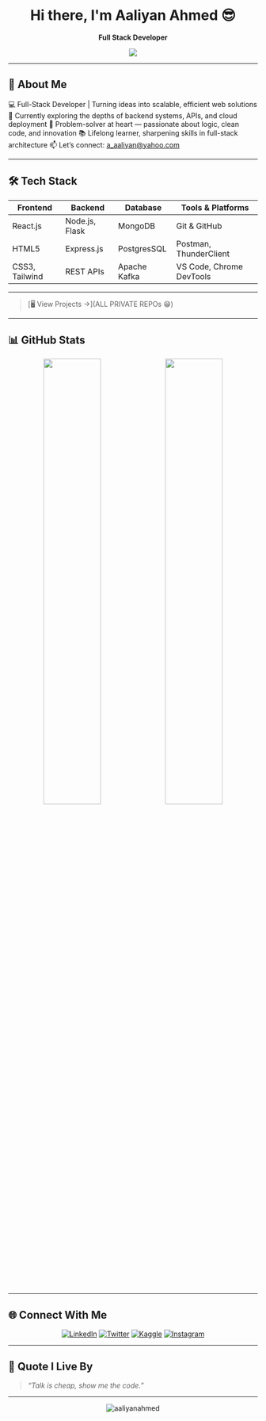 <h1 align="center">Hi there, I'm Aaliyan Ahmed 😎</h1>

<p align="center">
  <b>Full Stack Developer</b>
</p>

<p align="center">
  <img src="https://readme-typing-svg.herokuapp.com/?lines=React%20Developer;MERN%20Stack%20Enthusiast;Always%20Learning%20Something%20New;&center=true&width=380&height=45">
</p>

---

## 🌟 About Me

💻 Full-Stack Developer | Turning ideas into scalable, efficient web solutions
🔭 Currently exploring the depths of backend systems, APIs, and cloud deployment
🧠 Problem-solver at heart — passionate about logic, clean code, and innovation
📚 Lifelong learner, sharpening skills in full-stack architecture
📫 Let’s connect: a_aaliyan@yahoo.com

---

## 🛠️ Tech Stack

| Frontend       | Backend         | Database     | Tools & Platforms        |
|----------------|-----------------|--------------|--------------------------|
| React.js       | Node.js, Flask  | MongoDB      | Git & GitHub             |
| HTML5          | Express.js      | PostgresSQL  | Postman, ThunderClient   |
| CSS3, Tailwind | REST APIs       | Apache Kafka | VS Code, Chrome DevTools |

---

> [🖥 View Projects →](ALL PRIVATE REPOs 😁)

---

## 📊 GitHub Stats

<p align="center">
  <img src="https://github-readme-stats.vercel.app/api?username=nirmaabro&show_icons=true&theme=radical&hide_border=true" width="48%"/>
  <img src="https://github-readme-stats.vercel.app/api/top-langs/?username=nirmaabro&layout=compact&theme=radical&hide_border=true" width="48%"/>
</p>

---

## 🌐 Connect With Me

<p align="center">
  <a href="linkedin.com/in/aaliyan-ahmed-b7349030b/" target="_blank"><img alt="LinkedIn" src="https://img.shields.io/badge/LinkedIn-blue?style=for-the-badge&logo=linkedin&logoColor=white" /></a>
  <a href="#" target="_blank"><img alt="Twitter" src="https://img.shields.io/badge/Twitter-1DA1F2?style=for-the-badge&logo=twitter&logoColor=white" /></a>
  <a href="#" target="_blank"><img alt="Kaggle" src="https://img.shields.io/badge/Kaggle-20BEFF?style=for-the-badge&logo=facebook&logoColor=white" /></a>
  <a href="#" target="_blank"><img alt="Instagram" src="https://img.shields.io/badge/Instagram-E4405F?style=for-the-badge&logo=instagram&logoColor=white" /></a>
</p>

---

## 🧠 Quote I Live By

> *“Talk is cheap, show me the code.”*

---

<p align="center">
  <img src="https://komarev.com/ghpvc/?username=aaliyan21&label=Profile%20views&color=blue&style=flat" alt="aaliyanahmed" />
</p>
